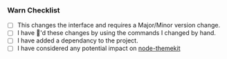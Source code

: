 

### Warn Checklist
- [ ] This changes the interface and requires a Major/Minor version change.
- [ ] I have :tophat:'d these changes by using the commands I changed by hand.
- [ ] I have added a dependancy to the project.
- [ ] I have considered any potential impact on [node-themekit](https://github.com/Shopify/node-themekit)
